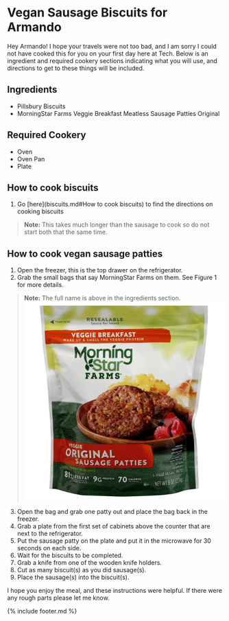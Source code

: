 # Vegan Sausage Biscuits for Armando

Hey Armando! I hope your travels were not too bad, and I am sorry I
could not have cooked this for you on your first day here at Tech. Below
is an ingredient and required cookery sections indicating what you will
use, and directions to get to these things will be included.

## Ingredients

-   Pillsbury Biscuits
-   MorningStar Farms Veggie Breakfast Meatless Sausage Patties Original

## Required Cookery

-   Oven
-   Oven Pan
-   Plate

## How to cook biscuits

1.  Go [here](biscuits.md#How to cook biscuits) to find the directions on cooking biscuits 
> **Note:** This takes much longer than the sausage to cook so do not start both that the same time.

## How to cook vegan sausage patties

1.  Open the freezer, this is the top drawer on the refrigerator.
2.  Grab the small bags that say MorningStar Farms on them.  See Figure 1 for more details.
> **Note:** The full name is above in the ingredients section.
	![](images/media/morning_star.png)
3.  Open the bag and grab one patty out and place the bag back in the freezer.
4.  Grab a plate from the first set of cabinets above the counter that are next to the refrigerator.
5.  Put the sausage patty on the plate and put it in the microwave for 30 seconds on each side.
6.  Wait for the biscuits to be completed.
7.  Grab a knife from one of the wooden knife holders.
8.  Cut as many biscuit(s) as you did sausage(s).
9.  Place the sausage(s) into the biscuit(s).

I hope you enjoy the meal, and these instructions were helpful. If there were any rough parts please let me know.

{% include footer.md %}
